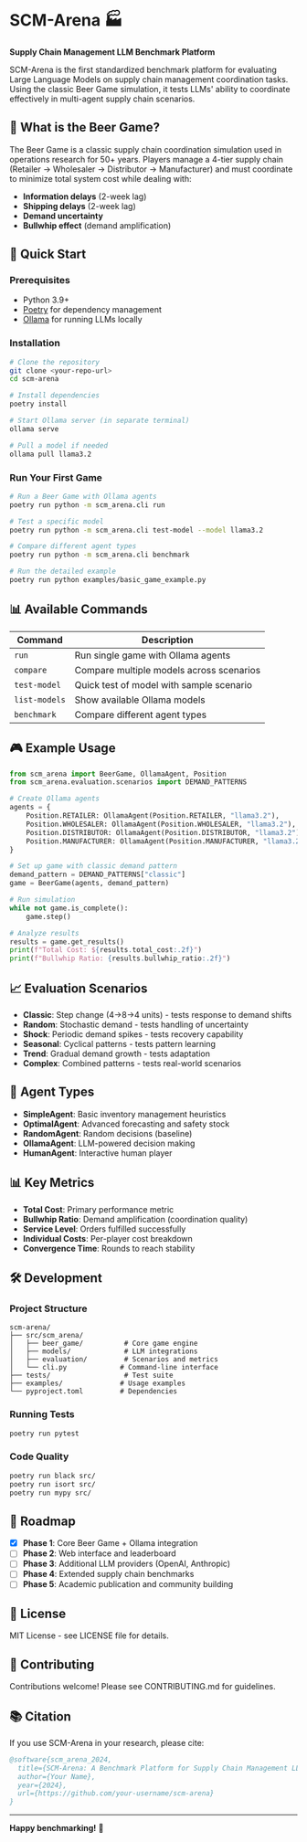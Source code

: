 # SCM-Arena 🏭

**Supply Chain Management LLM Benchmark Platform**

SCM-Arena is the first standardized benchmark platform for evaluating Large Language Models on supply chain management coordination tasks. Using the classic Beer Game simulation, it tests LLMs' ability to coordinate effectively in multi-agent supply chain scenarios.

## 🎯 What is the Beer Game?

The Beer Game is a classic supply chain coordination simulation used in operations research for 50+ years. Players manage a 4-tier supply chain (Retailer → Wholesaler → Distributor → Manufacturer) and must coordinate to minimize total system cost while dealing with:

- **Information delays** (2-week lag)
- **Shipping delays** (2-week lag) 
- **Demand uncertainty**
- **Bullwhip effect** (demand amplification)

## 🚀 Quick Start

### Prerequisites

- Python 3.9+
- [Poetry](https://python-poetry.org/) for dependency management
- [Ollama](https://ollama.ai/) for running LLMs locally

### Installation

```bash
# Clone the repository
git clone <your-repo-url>
cd scm-arena

# Install dependencies
poetry install

# Start Ollama server (in separate terminal)
ollama serve

# Pull a model if needed
ollama pull llama3.2
```

### Run Your First Game

```bash
# Run a Beer Game with Ollama agents
poetry run python -m scm_arena.cli run

# Test a specific model
poetry run python -m scm_arena.cli test-model --model llama3.2

# Compare different agent types
poetry run python -m scm_arena.cli benchmark

# Run the detailed example
poetry run python examples/basic_game_example.py
```

## 📊 Available Commands

| Command | Description |
|---------|-------------|
| `run` | Run single game with Ollama agents |
| `compare` | Compare multiple models across scenarios |
| `test-model` | Quick test of model with sample scenario |
| `list-models` | Show available Ollama models |
| `benchmark` | Compare different agent types |

## 🎮 Example Usage

```python
from scm_arena import BeerGame, OllamaAgent, Position
from scm_arena.evaluation.scenarios import DEMAND_PATTERNS

# Create Ollama agents
agents = {
    Position.RETAILER: OllamaAgent(Position.RETAILER, "llama3.2"),
    Position.WHOLESALER: OllamaAgent(Position.WHOLESALER, "llama3.2"),
    Position.DISTRIBUTOR: OllamaAgent(Position.DISTRIBUTOR, "llama3.2"),
    Position.MANUFACTURER: OllamaAgent(Position.MANUFACTURER, "llama3.2"),
}

# Set up game with classic demand pattern
demand_pattern = DEMAND_PATTERNS["classic"]
game = BeerGame(agents, demand_pattern)

# Run simulation
while not game.is_complete():
    game.step()

# Analyze results
results = game.get_results()
print(f"Total Cost: ${results.total_cost:.2f}")
print(f"Bullwhip Ratio: {results.bullwhip_ratio:.2f}")
```

## 📈 Evaluation Scenarios

- **Classic**: Step change (4→8→4 units) - tests response to demand shifts
- **Random**: Stochastic demand - tests handling of uncertainty  
- **Shock**: Periodic demand spikes - tests recovery capability
- **Seasonal**: Cyclical patterns - tests pattern learning
- **Trend**: Gradual demand growth - tests adaptation
- **Complex**: Combined patterns - tests real-world scenarios

## 🤖 Agent Types

- **SimpleAgent**: Basic inventory management heuristics
- **OptimalAgent**: Advanced forecasting and safety stock
- **RandomAgent**: Random decisions (baseline)
- **OllamaAgent**: LLM-powered decision making
- **HumanAgent**: Interactive human player

## 📊 Key Metrics

- **Total Cost**: Primary performance metric
- **Bullwhip Ratio**: Demand amplification (coordination quality)
- **Service Level**: Orders fulfilled successfully
- **Individual Costs**: Per-player cost breakdown
- **Convergence Time**: Rounds to reach stability

## 🛠️ Development

### Project Structure

```
scm-arena/
├── src/scm_arena/
│   ├── beer_game/          # Core game engine
│   ├── models/             # LLM integrations  
│   ├── evaluation/         # Scenarios and metrics
│   └── cli.py             # Command-line interface
├── tests/                  # Test suite
├── examples/              # Usage examples
└── pyproject.toml         # Dependencies
```

### Running Tests

```bash
poetry run pytest
```

### Code Quality

```bash
poetry run black src/
poetry run isort src/
poetry run mypy src/
```

## 🎯 Roadmap

- [x] **Phase 1**: Core Beer Game + Ollama integration
- [ ] **Phase 2**: Web interface and leaderboard
- [ ] **Phase 3**: Additional LLM providers (OpenAI, Anthropic)
- [ ] **Phase 4**: Extended supply chain benchmarks
- [ ] **Phase 5**: Academic publication and community building

## 📄 License

MIT License - see LICENSE file for details.

## 🤝 Contributing

Contributions welcome! Please see CONTRIBUTING.md for guidelines.

## 📚 Citation

If you use SCM-Arena in your research, please cite:

```bibtex
@software{scm_arena_2024,
  title={SCM-Arena: A Benchmark Platform for Supply Chain Management LLMs},
  author={Your Name},
  year={2024},
  url={https://github.com/your-username/scm-arena}
}
```

---

**Happy benchmarking!** 🚀